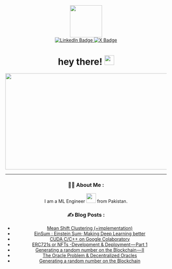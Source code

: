<div id="header" align="center">
<img src="https://media.giphy.com/media/IpNXraBXBQQRFzxg6p/giphy.gif" width="100"/>

    
<div id="badges">
  <a href="https://www.linkedin.com/in/m-zohaibnasir/">
    <img src="https://img.shields.io/badge/Mzohaibnasir-blue?style=for-the-badge&logo=linkedin&logoColor=white" alt="LinkedIn Badge"/>
  </a>
  <a href="https://twitter.com/m_zohaibnasir">
    <img src="https://img.shields.io/badge/mzohaibnasir-white?logo=X&logoColor=black&style=for-the-badge" alt="X Badge"/>
      
<!--     <img alt="X (formerly Twitter) Follow" src="https://img.shields.io/twitter/follow/:user"> -->

  </a>
</div>


<h1>
  hey there!
  <img src="https://media.giphy.com/media/hvRJCLFzcasrR4ia7z/giphy.gif" width="30px"/>
</h1>

<div align="center">
  <img src="https://media.giphy.com/media/dWesBcTLavkZuG35MI/giphy.gif" width="600" height="300"/>
</div>


---

### :man_technologist: About Me :
I am a ML Engineer <img src="https://media.giphy.com/media/WUlplcMpOCEmTGBtBW/giphy.gif" width="30"> from Pakistan.

### :writing_hand: Blog Posts :

<!-- BLOG-POST-LIST:START -->
- [Mean Shift Clustering &lpar;+implementation&rpar;](https://inthediary.medium.com/mean-shift-clustering-implementation-30e67fd6deb6?source=rss-d163dfab618d------2)
- [EinSum : Einstein Sum; Making Deep Learning better](https://inthediary.medium.com/einsum-einstein-sum-making-deep-learning-better-8fffa8e55834?source=rss-d163dfab618d------2)
- [CUDA C/C++ on Google Colaboratory](https://inthediary.medium.com/cuda-c-c-on-google-colaboratory-e10e206368f1?source=rss-d163dfab618d------2)
- [ERC721s or NFTs -Development &amp; Deployment — Part 1](https://inthediary.medium.com/erc721s-or-nfts-development-deployment-part-1-a5584ae938eb?source=rss-d163dfab618d------2)
- [Generating a random number on the Blockchain — II](https://inthediary.medium.com/generating-a-random-number-on-the-blockchain-ii-b1cd84a8303f?source=rss-d163dfab618d------2)
- [The Oracle Problem &amp; Decentralized Oracles](https://inthediary.medium.com/the-oracle-problem-decentralized-oracles-a823ad86ce6c?source=rss-d163dfab618d------2)
- [Generating a random number on the Blockchain](https://inthediary.medium.com/generating-a-random-number-on-the-blockchain-2cece7018c35?source=rss-d163dfab618d------2)
<!-- BLOG-POST-LIST:END -->



</div>
